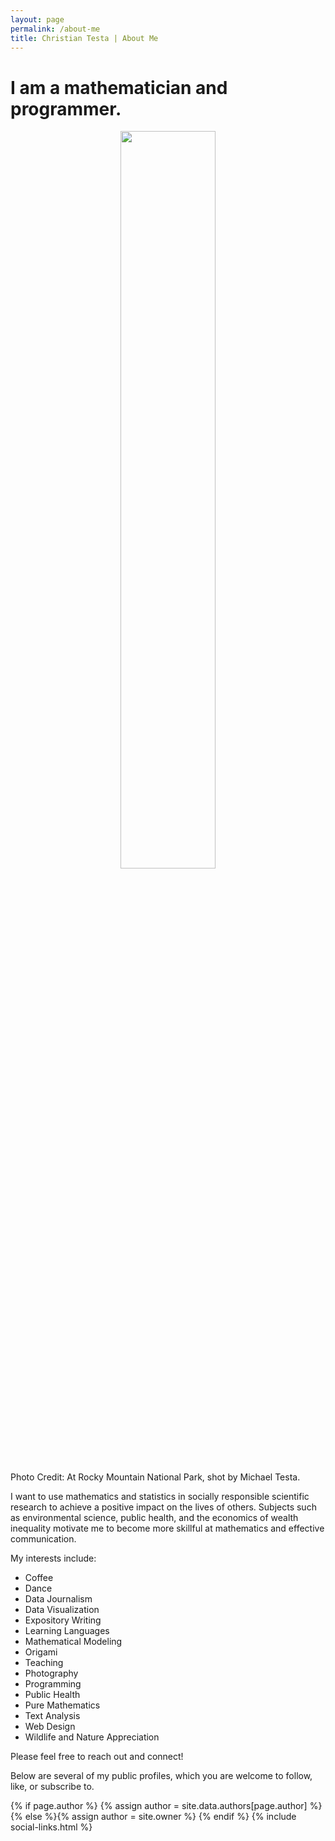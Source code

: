 ```yaml
---
layout: page
permalink: /about-me
title: Christian Testa | About Me
---
```


# I am a mathematician and programmer.

<center>
<div style="display: block; margin: auto">
<img width="55%" src="{{ site.url }}/img/2017-03-17/about-me.jpg">
</div>
</center>
<span class="image-credit">
Photo Credit: At Rocky Mountain National Park, shot by Michael Testa.
</span>

I want to use mathematics and statistics in socially responsible
scientific research to achieve a positive impact on the lives of others.
Subjects such as environmental science, public health, and the economics of
wealth inequality motivate me to become more skillful at mathematics and
effective communication.

My interests include: 

- Coffee
- Dance
- Data Journalism
- Data Visualization
- Expository Writing
- Learning Languages
- Mathematical Modeling
- Origami
- Teaching
- Photography
- Programming
- Public Health
- Pure Mathematics
- Text Analysis
- Web Design
- Wildlife and Nature Appreciation

Please feel free to reach out and connect! 

Below are several of my public profiles, 
which you are welcome to follow, like, or subscribe to. 

{% if page.author %} {% assign author = site.data.authors[page.author] %}{% else %}{% assign author = site.owner %} {% endif %}
{% include social-links.html %}


